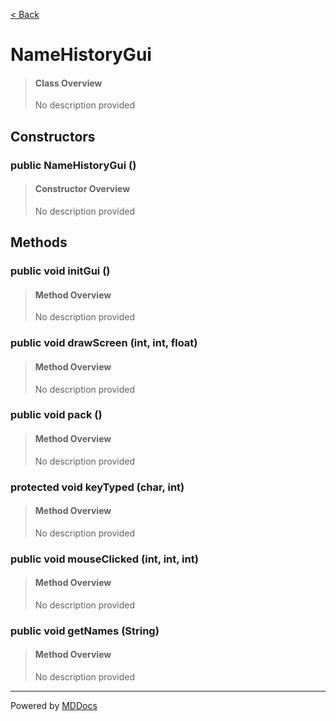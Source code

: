 [< Back](..)
# NameHistoryGui #
>#### Class Overview ####
>No description provided
## Constructors ##
### public NameHistoryGui () ###
>#### Constructor Overview ####
>No description provided
>
## Methods ##
### public void initGui () ###
>#### Method Overview ####
>No description provided
>
### public void drawScreen (int, int, float) ###
>#### Method Overview ####
>No description provided
>
### public void pack () ###
>#### Method Overview ####
>No description provided
>
### protected void keyTyped (char, int) ###
>#### Method Overview ####
>No description provided
>
### public void mouseClicked (int, int, int) ###
>#### Method Overview ####
>No description provided
>
### public void getNames (String) ###
>#### Method Overview ####
>No description provided
>

---
Powered by [MDDocs](https://github.com/VRCube/MDDocs)